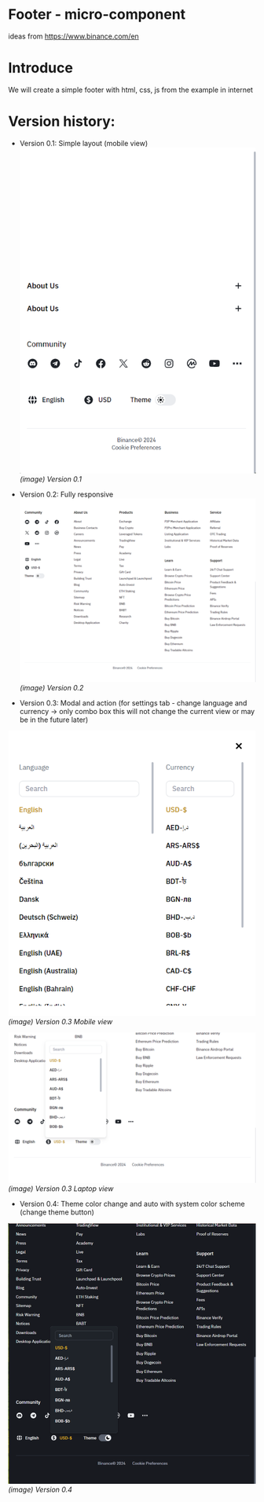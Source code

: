 # Footer - micro-component

ideas from https://www.binance.com/en

# Introduce

We will create a simple footer with html, css, js from the example in internet

# Version history:

- Version 0.1: Simple layout (mobile view)
  ![Version 0.1](./demo/version_0.1.png "Version 0.1 demo")
  _(image) Version 0.1_

- Version 0.2: Fully responsive
  ![Version 0.2](./demo/version_0.2.png "Version 0.2 demo")
  _(image) Version 0.2_

- Version 0.3: Modal and action (for settings tab - change language and currency -> only combo box this will not change the current view or may be in the future later)

![Version 0.3](./demo/version_0.3.2.png "Version 0.3 demo")
_(image) Version 0.3 Mobile view_

![Version 0.3](./demo/version_0.3.1.png "Version 0.3 demo")
_(image) Version 0.3 Laptop view_

- Version 0.4: Theme color change and auto with system color scheme (change theme button)

![Version 0.4](./demo/version_0.4.png "Version 0.4 demo")
_(image) Version 0.4_
